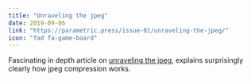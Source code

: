 ```yaml
---
title: "Unraveling the jpeg"
date: 2019-09-06
link: "https://parametric.press/issue-01/unraveling-the-jpeg/"
icon: "fad fa-game-board"
---
```

Fascinating in depth article on <a href="https://parametric.press/issue-01/unraveling-the-jpeg/">unraveling the jpeg</a>, explains surprisingly clearly how jpeg compression works.
